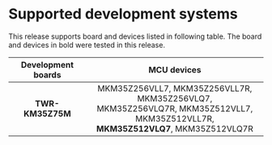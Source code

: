 # Supported development systems

This release supports board and devices listed in following table. The board and devices in bold were tested in this release.

|Development boards|MCU devices|
|:--:              |:--:       |
|**TWR-KM35Z75M**|MKM35Z256VLL7, MKM35Z256VLL7R, MKM35Z256VLQ7,<br> MKM35Z256VLQ7R, MKM35Z512VLL7, MKM35Z512VLL7R,<br> **MKM35Z512VLQ7**, MKM35Z512VLQ7R|

